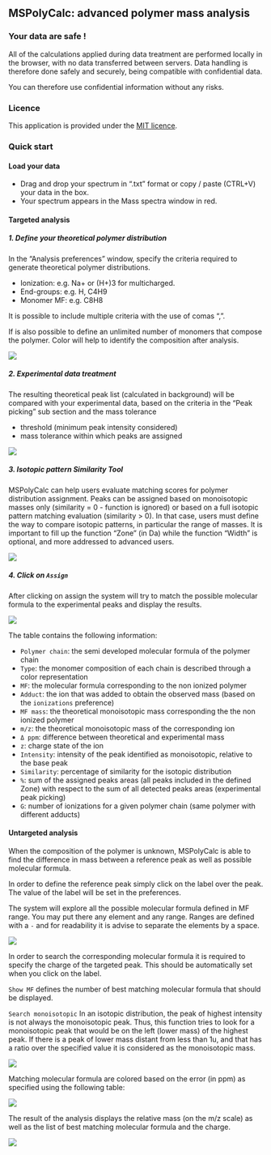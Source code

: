 ## MSPolyCalc: advanced polymer mass analysis

### Your data are safe !

All of the calculations applied during data treatment are performed locally in the browser, with no data transferred between servers. Data handling is therefore done safely and securely, being compatible with confidential data.

You can therefore use confidential information without any risks.

### Licence

This application is provided under the [MIT licence](https://github.com/cheminfo/mspolycalc/blob/master/LICENSE).

### Quick start

#### Load your data

* Drag and drop your spectrum in “.txt” format or copy / paste (CTRL+V) your data in the box.
* Your spectrum appears in the Mass spectra window in red.

#### Targeted analysis

##### 1. Define your theoretical polymer distribution

In the “Analysis preferences” window, specify the criteria required to generate theoretical polymer distributions.
* Ionization: e.g. Na+ or (H+)3 for multicharged. 
* End-groups: e.g. H, C4H9
* Monomer MF: e.g. C8H8

It is possible to include multiple criteria with the use of comas “,”.

If is also possible to define an unlimited number of monomers that compose the polymer. Color will help to identify the composition after analysis.

<img src="images/mfs.png">

##### 2. Experimental data treatment

The resulting theoretical peak list (calculated in background) will be compared with your experimental data, based on the criteria in the “Peak picking” sub section and the mass tolerance

* threshold (minimum peak intensity considered)
* mass tolerance within which peaks are assigned

<img src="images/peakPicking.png">

##### 3. Isotopic pattern Similarity Tool

MSPolyCalc can help users evaluate matching scores for polymer distribution assignment. Peaks can be assigned based on monoisotopic masses only (similarity = 0 - function is ignored) or based on a full isotopic pattern matching evaluation (similarity > 0). In that case, users must define the way to compare isotopic patterns, in particular the range of masses.
It is important to fill up the function “Zone” (in Da) while the function “Width” is optional, and more addressed to advanced users.

<img src="images/zone.png">


##### 4. Click on `Assign`

After clicking on assign the system will try to match the possible molecular formula to the experimental peaks and display the results.

<img src="images/tableResults.png">

The table contains the following information:
* `Polymer chain`: the semi developed molecular formula of the polymer chain
* `Type`: the monomer composition of each chain is described through a color representation
* `MF`: the molecular formula corresponding to the non ionized polymer
* `Adduct`: the ion that was added to obtain the observed mass (based on the `ionizations` preference)
* `MF mass`: the theoretical monoisotopic mass corresponding the the non ionized polymer
* `m/z`: the theoretical monoisotopic mass of the corresponding ion
* `Δ ppm`: difference between theoretical and experimental mass
* `z`: charge state of the ion
* `Intensity`: intensity of the peak identified as monoisotopic, relative to the base peak
* `Similarity`: percentage of similarity for the isotopic distribution
* `%`: sum of the assigned peaks areas (all peaks included in the defined Zone) with respect to the sum of all detected peaks areas (experimental peak picking)
* `G`: number of ionizations for a given polymer chain (same polymer with different adducts)

#### Untargeted analysis

When the composition of the polymer is unknown, MSPolyCalc is able to find the difference in mass between a reference peak as well as possible molecular formula.

In order to define the reference peak simply click on the label over the peak. The value of the label will be set in the preferences.

The system will explore all the possible molecular formula defined in MF range. You may put there any element and any range. Ranges are defined with a `-` and for readability it is advise to separate the elements by a space.

<img src="images/explorePrefs1.png">

In order to search the corresponding molecular formula it is required to specify the charge of the targeted peak. This should be automatically set when you click on the label.

`Show MF` defines the number of best matching molecular formula that should be displayed.

`Search monoisotopic` In an isotopic distribution, the peak of highest intensity is not always the monoisotopic peak. Thus, this function tries to look for a monoisotopic peak that would be on the left (lower mass) of the highest peak. If there is a peak of lower mass distant from less than 1u, and that has a ratio over the specified value it is considered as the monoisotopic mass. 

<img src="images/explorePrefs2.png">

Matching molecular formula are colored based on the error (in ppm) as specified using the following table:

<img src="images/explorePrefs3.png">

The result of the analysis displays the relative mass (on the m/z scale) as well as the list of best matching molecular formula and the charge.

<img src="images/exploreResult.png">


